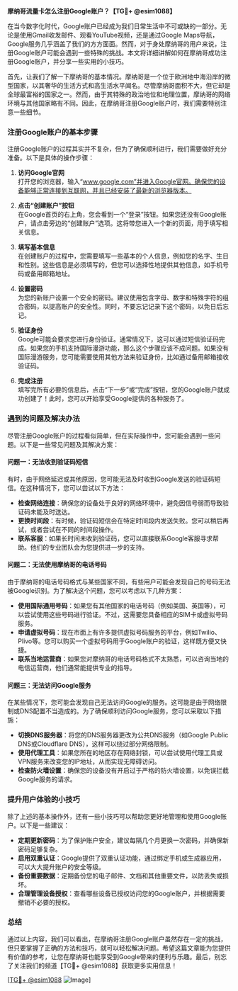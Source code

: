 **摩纳哥流量卡怎么注册Google账户？【TG💪+ @esim1088】**

在当今数字化时代，Google账户已经成为我们日常生活中不可或缺的一部分。无论是使用Gmail收发邮件、观看YouTube视频，还是通过Google Maps导航，Google服务几乎涵盖了我们的方方面面。然而，对于身处摩纳哥的用户来说，注册Google账户可能会遇到一些特殊的挑战。本文将详细讲解如何在摩纳哥成功注册Google账户，并分享一些实用的小技巧。

首先，让我们了解一下摩纳哥的基本情况。摩纳哥是一个位于欧洲地中海沿岸的微型国家，以其奢华的生活方式和高生活水平闻名。尽管摩纳哥面积不大，但它却是全球最富裕的国家之一。然而，由于其特殊的政治地位和地理位置，摩纳哥的网络环境与其他国家略有不同。因此，在摩纳哥注册Google账户时，我们需要特别注意一些细节。

### 注册Google账户的基本步骤

注册Google账户的过程其实并不复杂，但为了确保顺利进行，我们需要做好充分准备。以下是具体的操作步骤：

1. **访问Google官网**  
   打开您的浏览器，输入“www.google.com”并进入Google官网。确保您的设备能够正常连接到互联网，并且已经安装了最新的浏览器版本。

2. **点击“创建账户”按钮**  
   在Google首页的右上角，您会看到一个“登录”按钮。如果您还没有Google账户，请点击旁边的“创建账户”选项。这将带您进入一个新的页面，用于填写相关信息。

3. **填写基本信息**  
   在创建账户的过程中，您需要填写一些基本的个人信息，例如您的名字、生日和性别。这些信息是必须填写的，但您可以选择性地提供其他信息，如手机号码或备用邮箱地址。

4. **设置密码**  
   为您的新账户设置一个安全的密码。建议使用包含字母、数字和特殊字符的组合密码，以提高账户的安全性。同时，不要忘记记录下这个密码，以免日后忘记。

5. **验证身份**  
   Google可能会要求您进行身份验证。通常情况下，这可以通过短信验证码完成。如果您的手机支持国际漫游功能，那么这个步骤应该不成问题。如果没有国际漫游服务，您可能需要使用其他方法来验证身份，比如通过备用邮箱接收验证码。

6. **完成注册**  
   填写完所有必要的信息后，点击“下一步”或“完成”按钮，您的Google账户就成功创建了！此时，您可以开始享受Google提供的各种服务了。

### 遇到的问题及解决办法

尽管注册Google账户的过程看似简单，但在实际操作中，您可能会遇到一些问题。以下是一些常见问题及其解决方案：

#### 问题一：无法收到验证码短信  
有时，由于网络延迟或其他原因，您可能无法及时收到Google发送的验证码短信。在这种情况下，您可以尝试以下方法：

- **检查网络连接**：确保您的设备处于良好的网络环境中，避免因信号弱而导致验证码未能及时送达。
- **更换时间段**：有时候，验证码短信会在特定时间段内发送失败。您可以稍后再试，或者尝试在不同的时间段操作。
- **联系客服**：如果长时间未收到验证码，您可以直接联系Google客服寻求帮助。他们的专业团队会为您提供进一步的支持。

#### 问题二：无法使用摩纳哥的电话号码  
由于摩纳哥的电话号码格式与某些国家不同，有些用户可能会发现自己的号码无法被Google识别。为了解决这个问题，您可以考虑以下几种方案：

- **使用国际通用号码**：如果您有其他国家的电话号码（例如美国、英国等），可以尝试使用这些号码进行验证。不过，这需要您具备相应的SIM卡或虚拟号码服务。
- **申请虚拟号码**：现在市面上有许多提供虚拟号码服务的平台，例如Twilio、Plivo等。您可以购买一个虚拟号码用于Google账户的验证，这样既方便又快捷。
- **联系当地运营商**：如果您对摩纳哥的电话号码格式不太熟悉，可以咨询当地的电信运营商，他们通常能提供专业的指导。

#### 问题三：无法访问Google服务  
在某些情况下，您可能会发现自己无法访问Google的服务。这可能是由于网络限制或DNS配置不当造成的。为了确保顺利访问Google服务，您可以采取以下措施：

- **切换DNS服务器**：将您的DNS服务器更改为公共DNS服务（如Google Public DNS或Cloudflare DNS），这样可以绕过部分网络限制。
- **使用代理工具**：如果您所在的地区存在网络封锁，可以尝试使用代理工具或VPN服务来改变您的IP地址，从而实现无障碍访问。
- **检查防火墙设置**：确保您的设备没有开启过于严格的防火墙设置，以免误拦截Google服务的请求。

### 提升用户体验的小技巧

除了上述的基本操作外，还有一些小技巧可以帮助您更好地管理和使用Google账户。以下是一些建议：

- **定期更新密码**：为了保护账户安全，建议每隔几个月更换一次密码，并确保新密码足够复杂。
- **启用双重认证**：Google提供了双重认证功能，通过绑定手机或生成器应用，可以大大提升账户的安全等级。
- **备份重要数据**：定期备份您的电子邮件、文档和其他重要文件，以防丢失或损坏。
- **合理管理设备授权**：查看哪些设备已授权访问您的Google账户，并根据需要撤销不必要的授权。

### 总结

通过以上内容，我们可以看出，在摩纳哥注册Google账户虽然存在一定的挑战，但只要掌握了正确的方法和技巧，就可以轻松解决问题。希望这篇文章能为您提供有价值的参考，让您在摩纳哥也能享受到Google带来的便利与乐趣。最后，别忘了关注我们的频道【TG💪+ @esim1088】获取更多实用信息！

[[TG💪+ @esim1088](https://t.me/s/esim1088) ![Image](https://i.postimg.cc/4NQfJmqS/Snipaste-2025-05-13-00-14-12.png)]